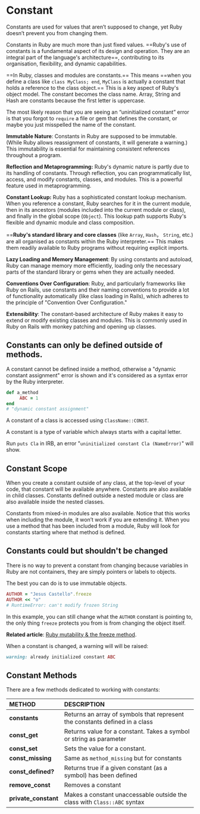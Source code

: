 # Constant

Constants are used for values that aren’t supposed to change, yet Ruby doesn’t prevent you from changing them.

Constants in Ruby are much more than just fixed values. ==Ruby's use of constants is a fundamental aspect of its design and operation. They are an integral part of the language's architecture==, contributing to its organisation, flexibility, and dynamic capabilities.

==In Ruby, classes and modules are constants.== This means ==when you define a class like `class MyClass; end`, `MyClass` is actually a constant that holds a reference to the class object.== This is a key aspect of Ruby's object model. The constant becomes the class name. Array, String and Hash are constants because the first letter is uppercase. 

The most likely reason that you are seeing an “uninitialized constant” error is that you forgot to `require` a file or gem that defines the constant, or maybe you just misspelled the name of the constant.

**Immutable Nature**: Constants in Ruby are supposed to be immutable. (While Ruby allows reassignment of constants, it will generate a warning.) This immutability is essential for maintaining consistent references throughout a program.

**Reflection and Metaprogramming:** Ruby's dynamic nature is partly due to its handling of constants. Through reflection, you can programmatically list, access, and modify constants, classes, and modules. This is a powerful feature used in metaprogramming.

**Constant Lookup:** Ruby has a sophisticated constant lookup mechanism. When you reference a constant, Ruby searches for it in the current module, then in its ancestors (modules included into the current module or class), and finally in the global scope (`Object`). This lookup path supports Ruby's flexible and dynamic module and class composition.

==**Ruby's standard library and core classes** (like `Array`, `Hash`， `String`, etc.) are all organised as constants within the Ruby interpreter.== This makes them readily available to Ruby programs without requiring explicit imports.

**Lazy Loading and Memory Management**: By using constants and autoload, Ruby can manage memory more efficiently, loading only the necessary parts of the standard library or gems when they are actually needed.

**Conventions Over Configuration**: Ruby, and particularly frameworks like Ruby on Rails, use constants and their naming conventions to provide a lot of functionality automatically (like class loading in Rails), which adheres to the principle of "Convention Over Configuration."

**Extensibility**: The constant-based architecture of Ruby makes it easy to extend or modify existing classes and modules. This is commonly used in Ruby on Rails with monkey patching and opening up classes.

## Constants can only be defined outside of methods.

A constant cannot be defined inside a method, otherwise a "dynamic constant assignment" error is shown and it's considered as a syntax error by the Ruby interpreter.

```ruby
def a_method
     ABC = 1
end
# "dynamic constant assignment"
```

A constant of a class is accessed using ``ClassName::CONST``.

A constant is a type of variable which always starts with a capital letter. 

Run ``puts Cla`` in IRB, an error "``uninitialized constant Cla (NameError)``" will show.

## Constant Scope

When you create a constant outside of any class, at the top-level of your code, that constant will be available anywhere. Constants are also available in child classes. Constants defined outside a nested module or class are also available inside the nested classes. 

Constants from mixed-in modules are also available. Notice that this works when including the module, it won’t work if you are extending it. When you use a method that has been included from a module, Ruby will look for constants starting where that method is defined.

## Constants could but shouldn't be changed

There is no way to prevent a constant from changing because variables in Ruby are not containers, they are simply pointers or labels to objects. 

The best you can do is to use immutable objects.

```ruby
AUTHOR = "Jesus Castello".freeze
AUTHOR << "o"
# RuntimeError: can't modify frozen String
```

In this example, you can still change what the `AUTHOR` constant is pointing to, the only thing `freeze` protects you from is from changing the object itself.

**Related article**: [Ruby mutability & the freeze method](https://www.rubyguides.com/2016/01/ruby-mutability/).

When a constant is changed, a warning will will be raised:

```ruby
warning: already initialized constant ABC
```

## Constant Methods

There are a few methods dedicated to working with constants:

| METHOD               | DESCRIPTION                                                  |
| :------------------- | :----------------------------------------------------------- |
| **constants**        | Returns an array of symbols that represent the constants defined in a class |
| **const_get**        | Returns value for a constant. Takes a symbol or string as parameter |
| **const_set**        | Sets the value for a constant.                               |
| **const_missing**    | Same as `method_missing` but for constants                   |
| **const_defined?**   | Returns true if a given constant (as a symbol) has been defined |
| **remove_const**     | Removes a constant                                           |
| **private_constant** | Makes a constant unaccessable outside the class with `Class::ABC` syntax |

